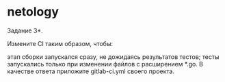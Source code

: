 # netology



Задание 3*.

Измените CI таким образом, чтобы:

этап сборки запускался сразу, не дожидаясь результатов тестов;
тесты запускались только при изменении файлов с расширением *.go.
В качестве ответа приложите gitlab-ci.yml своего проекта.
